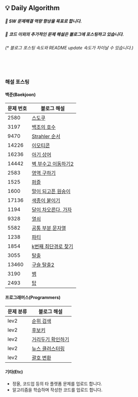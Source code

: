 ## :bulb: Daily Algorithm

##### :small_orange_diamond: SW 문제해결 역량 향상을 목표로 합니다.
##### :small_orange_diamond: 코드 이외의 추가적인 문제 해설은 블로그에 포스팅하고 있습니다.
###### (_*_ 블로그 포스팅 속도와 README update 속도가 차이날 수 있습니다.)

<br>
<br>

### 해설 포스팅

#### 백준(Baekjoon)

|문제 번호|블로그 해설|
|---|---|
|2580|[스도쿠](https://blog.naver.com/maui2005/222711879970)|
|3197|[백조의 호수](https://blog.naver.com/maui2005/222849722900)|
|9470|[Strahler 순서](https://blog.naver.com/maui2005/222846477973)|
|14226|[이모티콘](https://blog.naver.com/maui2005/222845849615)|
|16236|[아기 상어](https://blog.naver.com/maui2005/222839208842)|
|14442|[벽 부수고 이동하기2](https://blog.naver.com/maui2005/222822392774)|
|2583|[영역 구하기](https://blog.naver.com/maui2005/222712326111)|
|1525|[퍼즐](https://blog.naver.com/maui2005/222699473361)|
|1600|[말이 되고픈 원숭이](https://blog.naver.com/maui2005/222698730609)|
|17136|[색종이 붙이기](https://blog.naver.com/maui2005/222645143919)|
|1194|[달이 차오른다, 가자](https://blog.naver.com/maui2005/222854219428)|
|9328|[열쇠](https://blog.naver.com/maui2005/222855499554)|
|5582|[공통 부분 문자열](https://blog.naver.com/maui2005/222620730536)|
|1238|[파티](https://blog.naver.com/maui2005/222619767980)|
|1854|[k번째 최단경로 찾기](https://blog.naver.com/maui2005/222618605780)|
|3055|[탈출](https://blog.naver.com/maui2005/222614248391)|
|13460|[구슬 탈출2](https://blog.naver.com/maui2005/222857731134)|
|3190|[뱀](https://blog.naver.com/maui2005/222858841947)|
|2493|[탑](https://blog.naver.com/maui2005/222870764013)|

#### 프로그래머스(Programmers)

|문제 분류|블로그 해설|
|---|---|
|lev2|[순위 검색](https://blog.naver.com/maui2005/222820626134)|
|lev2|[후보키](https://blog.naver.com/maui2005/222818820524)|
|lev2|[거리두기 확인하기](https://blog.naver.com/maui2005/222813109595)|
|lev2|[뉴스 클러스터링](https://blog.naver.com/maui2005/222810392588)|
|lev2|[괄호 변환](https://blog.naver.com/maui2005/222809120184)|

#### 기타(Etc)
- 정올, 코드업 등의 타 플렛폼 문제를 업로드 합니다.
- 알고리즘을 학습하며 작성한 코드를 업로드 합니다.
